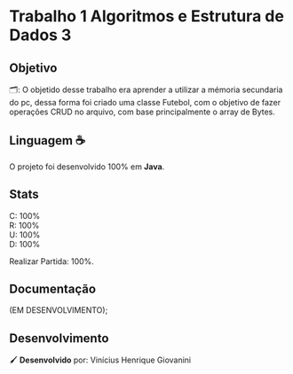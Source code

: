 # Trabalho 1 Algoritmos e Estrutura de Dados 3

## Objetivo

🗂: O objetido desse trabalho era aprender a utilizar a mémoria secundaria do pc, dessa forma
foi criado uma classe Futebol, com o objetivo de fazer operações CRUD no arquivo, com base principalmente o array de Bytes.

## Linguagem ☕️

O projeto foi desenvolvido 100% em **Java**.

## Stats

C: 100%  
R: 100%  
U: 100%  
D: 100%

Realizar Partida: 100%.

## Documentação

(EM DESENVOLVIMENTO);

## Desenvolvimento

🖌 **Desenvolvido** por: Vinícius Henrique Giovanini
